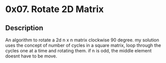 0x07. Rotate 2D Matrix
======================

## Description
An algorithm to rotate a 2d n x n matrix clockwise 90 degree.
my solution uses the concept of number of cycles in a square matrix, loop
through the cycles one at a time and rotating them. if n is odd, the middle
element doesnt have to be move.
